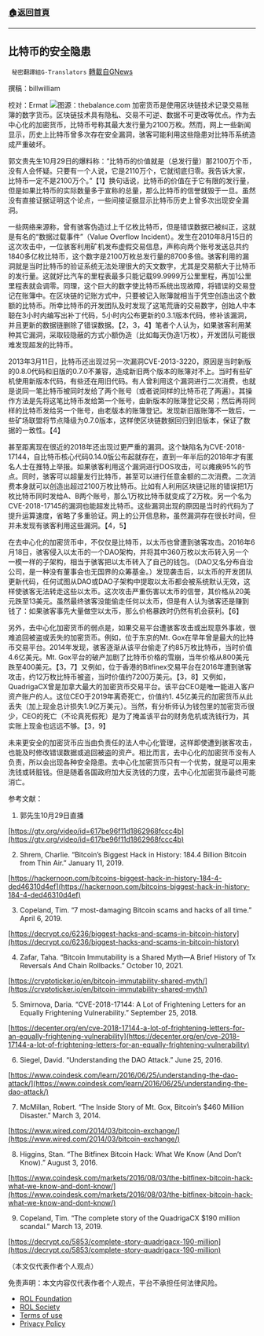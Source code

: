 ###  [:house:返回首頁](https://github.com/ourhimalayas/txt)
---


## 比特币的安全隐患
` 秘密翻譯組G-Translators` [轉載自GNews](https://gnews.org/zh-hans/1631413/)

撰稿：billwilliam

校对：Ermat
![](https://assets.gnews.org/wp-content/uploads/2021/10/unnamed-3-1.jpg)图源：thebalance.com
加密货币是使用区块链技术记录交易账簿的数字货币。区块链技术具有隐私、交易不可逆、数据不可更改等优点。作为去中心化的加密货币，比特币号称其最大发行量为2100万枚。然而，网上一些新闻显示，历史上比特币曾多次存在安全漏洞，骇客可能利用这些隐患对比特币系统造成严重破坏。

郭文贵先生10月29日的爆料称：“比特币的价值就是（总发行量）那2100万个币，没有人会怀疑。只要有一个人说，它是2110万个，它就彻底归零。我告诉大家，比特币一定不是2100万个。”【1】换句话说，比特币的价值在于它有限的发行量，但是如果比特币的实际数量多于宣称的总量，那么比特币的信誉就毁于一旦。虽然没有直接证据证明这个论点，一些间接证据显示比特币历史上曾多次出现安全漏洞。

一些网络来源称，曾有骇客伪造过上千亿枚比特币，但是错误数据已被纠正，这就是有名的“数据过载事件”（Value Overflow Incident）。发生在2010年8月15日的这次攻击中，一位骇客利用矿机发布虚假交易信息，声称向两个账号发送总共约1840多亿枚比特币，这个数字是2100万枚总发行量的8700多倍。骇客利用的漏洞就是当时比特币的验证系统无法处理很大的天文数字，尤其是交易额大于比特币的发行量。这就好比汽车的里程表最多只能记载99.9999万公里里程，再加1公里里程表就会调零。同理，这个巨大的数字使比特币系统出现故障，将错误的交易登记在账簿中。在区块链的记账方式中，只要被记入账簿就相当于凭空创造出这个数额的比特币。所幸比特币的开发团队及时发现了这笔荒唐的交易数字，创始人中本聪在3小时内编写出补丁代码，5小时内公布更新的0.3.1版本代码，修补该漏洞，并且更新的数据链删除了错误数据。【2，3，4】笔者个人认为，如果骇客利用某种其它漏洞，采取较隐蔽的方式小额伪造（比如每天伪造1万枚），开发团队可能很难发现超发的比特币。

2013年3月11日，比特币还出现过另一次漏洞CVE-2013-3220，原因是当时新版的0.8.0代码和旧版的0.7.0不兼容，造成新旧两个版本的账簿对不上。当时有些矿机使用新版本代码，有些还在用旧代码。有人曾利用这个漏洞进行二次消费，也就是说同一笔比特币被同时发给了两个账号（或者说同样的比特币花了两遍）。其操作方法是先将这笔比特币发给第一个账号，由新版本的账簿登记交易；然后再将同样的比特币发给另一个账号，由老版本的账簿登记。发现新旧版账簿不一致后，一些矿场联盟将节点降级为0.7.0版本，这样使区块链数据回归到旧版本，保证了数据的一致性。【4】

甚至距离现在很近的2018年还出现过更严重的漏洞。这个缺陷名为CVE-2018-17144，自比特币核心代码0.14.0版公布起就存在，直到一年半后的2018年才有匿名人士在推特上举报。如果骇客利用这个漏洞进行DOS攻击，可以瘫痪95%的节点。同时，骇客可以超量发行比特币，甚至可以进行任意金额的二次消费。二次消费本身就可以创造出超过2100万枚比特币。比如有人利用区块链记账的错误把1万枚比特币同时发给A、B两个账号，那么1万枚比特币就变成了2万枚。另一个名为CVE-2018-17145的漏洞也能超发比特币。这些漏洞出现的原因是当时的代码为了提升运算速度，省略了多重验证。网上的公开信息称，虽然漏洞存在很长时间，但并未发现有骇客利用这些漏洞。【4，5】

在去中心化的加密货币中，不仅仅是比特币，以太币也曾遭到骇客攻击。2016年6月18日，骇客侵入以太币的一个DAO架构，并将其中360万枚以太币转入另一个一模一样的子架构，相当于骇客把以太币转入了自己的钱包。（DAO又名分布自治公司，是一种没有董事会也无国界的众筹基金。）发现袭击后，以太币的开发团队更新代码，任何试图从DAO或DAO子架构中提取以太币都会被系统默认无效，这样使骇客无法转走这些以太币。这次攻击严重伤害以太币的信誉，其价格从20美元跌至13美元。虽然最终骇客没能偷走任何以太币，但是有人认为骇客还是赚到钱了：如果骇客事先大量做空以太币，那么价格暴跌时仍然有机会获利。【6】

另外，去中心化加密货币的弱点是，如果交易平台遭骇客攻击或出现意外事故，很难追回被盗或丢失的加密货币。例如，位于东京的Mt. Gox在早年曾是最大的比特币交易平台。2014年发现，骇客逐渐从该平台偷走了约85万枚比特币，当时价值4.6亿美元。Mt. Gox平台的破产加剧了比特币价格的雪崩，当年价格从800美元跌至400美元。【3，7】又例如，位于香港的Bitfinex交易平台在2016年遭到骇客攻击，约12万枚比特币被盗，当时价值约7200万美元。【3，8】又例如，QuadrigaCX曾是加拿大最大的加密货币交易平台。该平台CEO是唯一能进入客户资产账户的人。这位CEO于2019年离奇死亡，价值约1. 45亿美元的加密货币从此丢失（加上现金总计损失1.9亿万美元）。当然，有分析师认为钱包里的加密货币很少，CEO的死亡（不论真死假死）是为了掩盖该平台的财务危机或洗钱行为，其实账上现金也远远不够。【3，9】

未来更安全的加密货币应当由负责任的法人中心化管理，这样即使遭到骇客攻击，也能及时修改错误数据或追回被盗的资产。相比而言，去中心化的加密货币没有人负责，所以会出现各种安全隐患。去中心化加密货币只有一个优势，就是可以用来洗钱或转脏钱。但是随着各国政府加大反洗钱的力度，去中心化加密货币最终可能消亡。

参考文献：

1. 郭先生10月29日直播

[https://gtv.org/video/id=617be96f11d1862968fccc4b](https://gtv.org/video/id=617be96f11d1862968fccc4b)

2. Shrem, Charlie. “Bitcoin’s Biggest Hack in History: 184.4 Billion Bitcoin from Thin Air.” January 11, 2019.

[https://hackernoon.com/bitcoins-biggest-hack-in-history-184-4-ded46310d4ef](https://hackernoon.com/bitcoins-biggest-hack-in-history-184-4-ded46310d4ef)

3. Copeland, Tim. “7 most-damaging Bitcoin scams and hacks of all time.” April 6, 2019.

[https://decrypt.co/6236/biggest-hacks-and-scams-in-bitcoin-history](https://decrypt.co/6236/biggest-hacks-and-scams-in-bitcoin-history)

4. Zafar, Taha. “Bitcoin Immutability is a Shared Myth—A Brief History of Tx Reversals And Chain Rollbacks.” October 10, 2021.

[https://cryptoticker.io/en/bitcoin-immutability-shared-myth/](https://cryptoticker.io/en/bitcoin-immutability-shared-myth/)

5. Smirnova, Daria. “CVE-2018-17144: A Lot of Frightening Letters for an Equally Frightening Vulnerability.” September 25, 2018.

[https://decenter.org/en/cve-2018-17144-a-lot-of-frightening-letters-for-an-equally-frightening-vulnerability](https://decenter.org/en/cve-2018-17144-a-lot-of-frightening-letters-for-an-equally-frightening-vulnerability)

6. Siegel, David. “Understanding the DAO Attack.” June 25, 2016.

[https://www.coindesk.com/learn/2016/06/25/understanding-the-dao-attack/](https://www.coindesk.com/learn/2016/06/25/understanding-the-dao-attack/)

7. McMillan, Robert. “The Inside Story of Mt. Gox, Bitcoin’s $460 Million Disaster.” March 3, 2014.

[https://www.wired.com/2014/03/bitcoin-exchange/](https://www.wired.com/2014/03/bitcoin-exchange/)

8. Higgins, Stan. “The Bitfinex Bitcoin Hack: What We Know (And Don’t Know).” August 3, 2016.

[https://www.coindesk.com/markets/2016/08/03/the-bitfinex-bitcoin-hack-what-we-know-and-dont-know/](https://www.coindesk.com/markets/2016/08/03/the-bitfinex-bitcoin-hack-what-we-know-and-dont-know/)

9. Copeland, Tim. “The complete story of the QuadrigaCX $190 million scandal.” March 13, 2019.

[https://decrypt.co/5853/complete-story-quadrigacx-190-million](https://decrypt.co/5853/complete-story-quadrigacx-190-million)

（本文仅代表作者个人观点）

 

免责声明：本文内容仅代表作者个人观点，平台不承担任何法律风险。

- [ROL Foundation](https://rolfoundation.org/)
- [ROL Society](https://rolsociety.org/)
- [Terms of use](https://gnews.org/terms-of-use-3/)
- [Privacy Policy](https://gnews.org/privacy-policy/)
